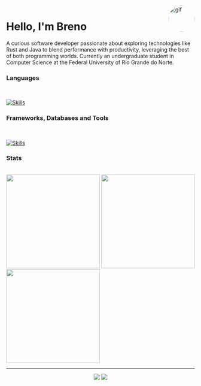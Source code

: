 <img align="right" alt="gif" height="70" style="border-radius:50px;" src="https://media.tenor.com/S61VCO73mOAAAAAj/linux-tux.gif">
<h1>Hello, I'm Breno</h1>

<p>A curious software developer passionate about exploring technologies like Rust and Java to blend performance with productivity, leveraging the best of both programming worlds. Currently an undergraduate student in Computer Science at the Federal University of Rio Grande do Norte.</p>

<h3>Languages</h3><br>

[![Skills](https://skills.syvixor.com/api/icons?i=python,java)](https://github.com/syvixor/skills-icons)

<h3>Frameworks, Databases and Tools</h3><br>

[![Skills](https://skills.syvixor.com/api/icons?i=spring,fastapi,postgresql,angular,docker,arduino)](https://github.com/syvixor/skills-icons)

<h3>Stats</h3>

<p>
          <br>
          <img src="http://github-profile-summary-cards.vercel.app/api/cards/stats?username=brevex&theme=gotham" href="http://github.com/brevex" style="width: 250px;">
          <img src="http://github-profile-summary-cards.vercel.app/api/cards/most-commit-language?username=brevex&theme=gotham" href="http://github.com/brevex" style="width: 250px;">
          <img src="http://github-profile-summary-cards.vercel.app/api/cards/productive-time?username=brevex&theme=gotham&utcOffset=8" href="http://github.com/brevex" style="width: 250px;">
</p><hr>

<p align="center">
          <a href="https://www.linkedin.com/in/brenobDev/"><img src="https://img.shields.io/badge/LinkedIn-0077B5?style=for-the-badge&logo=linkedin&logoColor=white"></a>
          <a href="https://devbreno.com.br/"><img src="https://img.shields.io/badge/website-000000?style=for-the-badge&logo=About.me&logoColor=white"></a>
</p>

